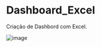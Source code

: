 # Dashboard_Excel

Criação de Dashbord com Excel.

 ![image](https://github.com/user-attachments/assets/cbedc7b5-f7a5-4ceb-9501-d2984e98c42f)

